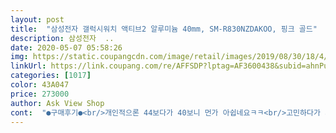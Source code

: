 ```yaml
---
layout: post 
title:  "삼성전자 갤럭시워치 액티브2 알루미늄 40mm, SM-R830NZDAKOO, 핑크 골드" 
description: 삼성전자  ..
date: 2020-05-07 05:58:26 
img: https://static.coupangcdn.com/image/retail/images/2019/08/30/18/4/9f7ae941-8f51-4d5c-8b75-8a7e66271a2c.jpg 
linkUrl: https://link.coupang.com/re/AFFSDP?lptag=AF3600438&subid=ahnPublicAsk&pageKey=293172333&itemId=925840166&vendorItemId=5301275647&traceid=V0-113-63e7fb8c1c12bd92 
categories: [1017] 
color: 43A047 
price: 273000 
author: Ask View Shop 
cont:  "●구매후기●<br/>개인적으론 44보다가 40보니 먼가 아쉽네요ㅋㅋ<br/>고민하다가 가격차이도 있고 그래서 재질이랑 사이즈<br/>그냥 샀는데 44스테인이랑 손목밴드도 다른거였네요ㅎ<br/>다른 여자분들이 40이 사이즈가 괜찮다길래 샀는데<br/>바꿔서 알루미늄 40으로 다시 사봤어요ㅎ<br/>블루투스 불량으로 반품(재고없어 교환불가ㅠㅠ)하고<br/>솔직히 비싸기도 하고 요걸 잘 활용할 수 있을까? 싶어서 한참 고민했는데 배송받자마자 사길 잘했단 생각이 듭니다.<br/>.<br/><br/>스테인레스로 구매할걸 살짝 후회중이예요.<br/><br/>슬프네요.<br/><br/>시계+삼성헬스 용도로 샀구요 만족해요ㅎ<br/>심박수,스트레스 측정 잘 사용 중이구요.<br/><br/>아직 충전중이라 실사용은 안해봤지만 예쁨으로서 역할을 다했습니다.<br/><br/>안으로 마무리가 되서 깔끔하네요<br/>알루미늄 핑크는 펄 핑크라 별루인것 같아서 무난하게 블랙 구입했답니다.<br/><br/>어머니께 선물로 하나더 구입예정입니다.<br/><br/>얼마전에 액티브2 스테인리스 44 샀다가<br/>역시나 깊은 잠은 못자고 ㅜ<br/>이걸보고 더 일찍 자게 되고 평소에 더 움직이게 되는게<br/>잘 구입했어요.<br/><br/>재질이랑 사이즈만 다른줄알고 정보 자세히 않보고<br/>파워영롱 대존예<br/>하지만 이게 작은건 아니고 44가 좀 큼직했어요ㅎ<br/>항상 자도자도 피곤하고 깊은 잠 못자서 측정해보고 싶었어요.<br/><br/>혈압은 안되지만<br/>" 
---
```

